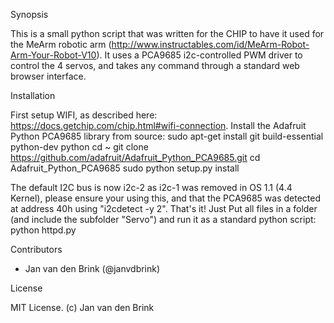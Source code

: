 Synopsis

This is a small python script that was written for the CHIP to have it used for the MeArm robotic arm (http://www.instructables.com/id/MeArm-Robot-Arm-Your-Robot-V10). It uses a PCA9685 i2c-controlled PWM driver to control the 4 servos, and takes any command through a standard web browser interface. 


Installation

First setup WIFI, as described here: https://docs.getchip.com/chip.html#wifi-connection. Install the Adafruit Python PCA9685 library from source:
    sudo apt-get install git build-essential python-dev python
    cd ~
    git clone https://github.com/adafruit/Adafruit_Python_PCA9685.git
    cd Adafruit_Python_PCA9685
    sudo python setup.py install

The default I2C bus is now i2c-2 as i2c-1 was removed in OS 1.1 (4.4 Kernel), please ensure your using this, and that the PCA9685 was detected at address 40h using "i2cdetect -y 2". That's it! Just Put all files in a folder (and include the subfolder "Servo") and run it as a standard python script:
    python httpd.py

    
Contributors

- Jan van den Brink (@janvdbrink)

License

MIT License. (c) Jan van den Brink
